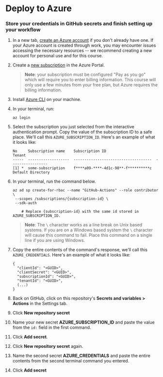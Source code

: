 # Deploy to Azure

</header>

<!--
  <<< Author notes: Step 2 >>>
  Start this step by acknowledging the previous step.
  Define terms and link to docs.github.com.
-->

### Store your credentials in GitHub secrets and finish setting up your workflow

1. In a new tab, [create an Azure account](https://azure.microsoft.com/en-us/free/) if you don't already have one. If your Azure account is created through work, you may encounter issues accessing the necessary resources -- we recommend creating a new account for personal use and for this course.
1. Create a [new subscription](https://docs.microsoft.com/en-us/azure/cost-management-billing/manage/create-subscription) in the Azure Portal.
    > **Note**: your subscription must be configured "Pay as you go" which will require you to enter billing information. This course will only use a few minutes from your free plan, but Azure requires the billing information.
1. Install [Azure CLI](https://docs.microsoft.com/en-us/cli/azure/install-azure-cli?view=azure-cli-latest) on your machine.
1. In your terminal, run:

    ```shell
    az login
    ```

1. Select the subscription you just selected from the interactive authentication prompt. Copy the value of the subscription ID to a safe place. We'll call this `AZURE_SUBSCRIPTION_ID`. Here's an example of what it looks like:

    ```shell
    No     Subscription name    Subscription ID                       Tenant
    -----  -------------------  ------------------------------------  -----------------
    [1] *  some-subscription    f****a09-****-4d1c-98**-f**********c  Default Directory
    ```

1. In your terminal, run the command below.

    ```shell
    az ad sp create-for-rbac --name "GitHub-Actions" --role contributor \
     --scopes /subscriptions/{subscription-id} \
     --sdk-auth

        # Replace {subscription-id} with the same id stored in AZURE_SUBSCRIPTION_ID.
    ```

    > **Note**: The `\` character works as a line break on Unix based systems. If you are on a Windows based system the `\` character will cause this command to fail. Place this command on a single line if you are using Windows.

1. Copy the entire contents of the command's response, we'll call this `AZURE_CREDENTIALS`. Here's an example of what it looks like:

    ```shell
    {
      "clientId": "<GUID>",
      "clientSecret": "<GUID>",
      "subscriptionId": "<GUID>",
      "tenantId": "<GUID>",
      (...)
    }
    ```

1. Back on GitHub, click on this repository's **Secrets and variables > Actions** in the Settings tab.
1. Click **New repository secret**
1. Name your new secret **AZURE_SUBSCRIPTION_ID** and paste the value from the `id:` field in the first command.
1. Click **Add secret**.
1. Click **New repository secret** again.
1. Name the second secret **AZURE_CREDENTIALS** and paste the entire contents from the second terminal command you entered.
1. Click **Add secret**
